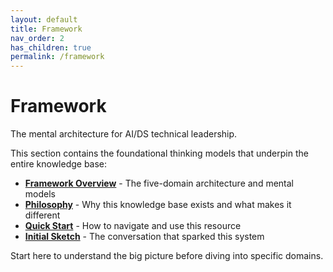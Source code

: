 ```yaml
---
layout: default
title: Framework
nav_order: 2
has_children: true
permalink: /framework
---
```


# Framework

The mental architecture for AI/DS technical leadership.

This section contains the foundational thinking models that underpin the entire knowledge base:

- **[Framework Overview](overview.md)** - The five-domain architecture and mental models
- **[Philosophy](meta-philosophy.md)** - Why this knowledge base exists and what makes it different
- **[Quick Start](quickstart.md)** - How to navigate and use this resource
- **[Initial Sketch](initial-sketch.md)** - The conversation that sparked this system

Start here to understand the big picture before diving into specific domains.

